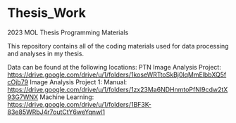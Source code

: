 # Thesis_Work
2023 MOL Thesis Programming Materials 

This repository contains all of the coding materials used for data processing and analyses in my thesis. 

Data can be found at the following locations: 
PTN Image Analysis Project: 
https://drive.google.com/drive/u/1/folders/1koseWRTtoSkBj0lqMmElbbXQ5fcOjb79 
Image Analysis Project 1: 
  Manual:
  https://drive.google.com/drive/u/1/folders/1zx23Ma6NDHnmtoPfNI9cdw2tX93G7WNX 
  Machine Learning: 
  https://drive.google.com/drive/u/1/folders/1BF3K-83e85WRbJ4r7outCtY6weYqnwl1
